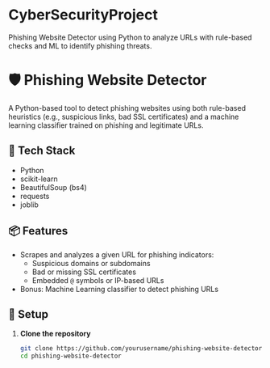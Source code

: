 # CyberSecurityProject
Phishing Website Detector using Python to analyze URLs with rule-based checks and ML to identify phishing threats.
# 🛡️ Phishing Website Detector

A Python-based tool to detect phishing websites using both rule-based heuristics (e.g., suspicious links, bad SSL certificates) and a machine learning classifier trained on phishing and legitimate URLs.

## 🔧 Tech Stack

- Python
- scikit-learn
- BeautifulSoup (bs4)
- requests
- joblib

## 📦 Features

- Scrapes and analyzes a given URL for phishing indicators:
  - Suspicious domains or subdomains
  - Bad or missing SSL certificates
  - Embedded `@` symbols or IP-based URLs
- Bonus: Machine Learning classifier to detect phishing URLs

## 🚀 Setup

1. **Clone the repository**
   ```bash
   git clone https://github.com/yourusername/phishing-website-detector.git
   cd phishing-website-detector

